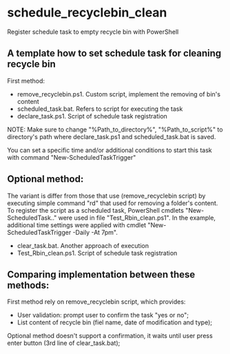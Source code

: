 # schedule_recyclebin_clean
Register schedule task to empty recycle bin with PowerShell
<h2>A template how to set schedule task for cleaning recycle bin</h2>

First method:
<ul>
  <li>remove_recyclebin.ps1. Custom script, implement the removing of bin's content</li>
  <li>scheduled_task.bat. Refers to script for executing the task</li>
  <li>declare_task.ps1. Script of schedule task registration</li>    
</ul>

<p>NOTE: Make sure to change "%Path_to_directory%", "%Path_to_script%" to directory's path where declare_task.ps1 and scheduled_task.bat is saved.</p>

You can set a specific time and/or additional conditions to start this task with command "New-ScheduledTaskTrigger"

<h2>Optional method:</h2>
The variant is differ from those that use (remove_recyclebin script) by executing simple command "rd" that used for removing a folder's content.
To register the script as a scheduled task, PowerShell cmdlets "New-ScheduledTask.." were used in file "Test_Rbin_clean.ps1". In the example, additional time settings were applied with cmdlet "New-ScheduledTaskTrigger -Daily -At 7pm".
<ul>
  <li>clear_task.bat. Another approach of execution</li>
  <li>Test_Rbin_clean.ps1. Script of schedule task registration </li>
</ul>

<h2>Comparing implementation between these methods:</h2>
First method rely on remove_recyclebin script, which provides:
<ul>
  <li>User validation: prompt user to confirm the task "yes or no";</li> 
  <li>List content of recycle bin (fiel name, date of modification and type); </li>
</ul>
Optional method doesn't support a confirmation, it waits until user press enter button (3rd line of clear_task.bat);
